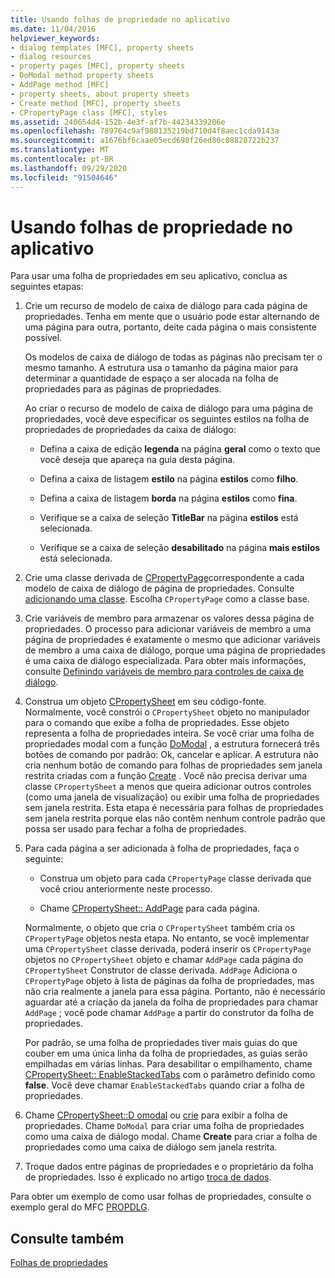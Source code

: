 ```yaml
---
title: Usando folhas de propriedade no aplicativo
ms.date: 11/04/2016
helpviewer_keywords:
- dialog templates [MFC], property sheets
- dialog resources
- property pages [MFC], property sheets
- DoModal method property sheets
- AddPage method [MFC]
- property sheets, about property sheets
- Create method [MFC], property sheets
- CPropertyPage class [MFC], styles
ms.assetid: 240654d4-152b-4e3f-af7b-44234339206e
ms.openlocfilehash: 789764c9af988135219bd710d4f8aec1cda9143a
ms.sourcegitcommit: a1676bf6caae05ecd698f26ed80c08828722b237
ms.translationtype: MT
ms.contentlocale: pt-BR
ms.lasthandoff: 09/29/2020
ms.locfileid: "91504646"
---
```

# <a name="using-property-sheets-in-your-application"></a>Usando folhas de propriedade no aplicativo

Para usar uma folha de propriedades em seu aplicativo, conclua as seguintes etapas:

1. Crie um recurso de modelo de caixa de diálogo para cada página de propriedades. Tenha em mente que o usuário pode estar alternando de uma página para outra, portanto, deite cada página o mais consistente possível.

   Os modelos de caixa de diálogo de todas as páginas não precisam ter o mesmo tamanho. A estrutura usa o tamanho da página maior para determinar a quantidade de espaço a ser alocada na folha de propriedades para as páginas de propriedades.

   Ao criar o recurso de modelo de caixa de diálogo para uma página de propriedades, você deve especificar os seguintes estilos na folha de propriedades de propriedades da caixa de diálogo:

   - Defina a caixa de edição **legenda** na página **geral** como o texto que você deseja que apareça na guia desta página.

   - Defina a caixa de listagem **estilo** na página **estilos** como **filho**.

   - Defina a caixa de listagem **borda** na página **estilos** como **fina**.

   - Verifique se a caixa de seleção **TitleBar** na página **estilos** está selecionada.

   - Verifique se a caixa de seleção **desabilitado** na página **mais estilos** está selecionada.

1. Crie uma classe derivada de [CPropertyPage](../mfc/reference/cpropertypage-class.md)correspondente a cada modelo de caixa de diálogo de página de propriedades. Consulte [adicionando uma classe](../ide/adding-a-class-visual-cpp.md). Escolha `CPropertyPage` como a classe base.

1. Crie variáveis de membro para armazenar os valores dessa página de propriedades. O processo para adicionar variáveis de membro a uma página de propriedades é exatamente o mesmo que adicionar variáveis de membro a uma caixa de diálogo, porque uma página de propriedades é uma caixa de diálogo especializada. Para obter mais informações, consulte [Definindo variáveis de membro para controles de caixa de diálogo](../windows/adding-editing-or-deleting-controls.md).

1. Construa um objeto [CPropertySheet](../mfc/reference/cpropertysheet-class.md) em seu código-fonte. Normalmente, você constrói o `CPropertySheet` objeto no manipulador para o comando que exibe a folha de propriedades. Esse objeto representa a folha de propriedades inteira. Se você criar uma folha de propriedades modal com a função [DoModal](../mfc/reference/cpropertysheet-class.md#domodal) , a estrutura fornecerá três botões de comando por padrão: Ok, cancelar e aplicar. A estrutura não cria nenhum botão de comando para folhas de propriedades sem janela restrita criadas com a função [Create](../mfc/reference/cpropertysheet-class.md#create) . Você não precisa derivar uma classe `CPropertySheet` a menos que queira adicionar outros controles (como uma janela de visualização) ou exibir uma folha de propriedades sem janela restrita. Esta etapa é necessária para folhas de propriedades sem janela restrita porque elas não contêm nenhum controle padrão que possa ser usado para fechar a folha de propriedades.

1. Para cada página a ser adicionada à folha de propriedades, faça o seguinte:

   - Construa um objeto para cada `CPropertyPage` classe derivada que você criou anteriormente neste processo.

   - Chame [CPropertySheet:: AddPage](../mfc/reference/cpropertysheet-class.md#addpage) para cada página.

   Normalmente, o objeto que cria o `CPropertySheet` também cria os `CPropertyPage` objetos nesta etapa. No entanto, se você implementar uma `CPropertySheet` classe derivada, poderá inserir os `CPropertyPage` objetos no `CPropertySheet` objeto e chamar `AddPage` cada página do `CPropertySheet` Construtor de classe derivada. `AddPage` Adiciona o `CPropertyPage` objeto à lista de páginas da folha de propriedades, mas não cria realmente a janela para essa página. Portanto, não é necessário aguardar até a criação da janela da folha de propriedades para chamar `AddPage` ; você pode chamar `AddPage` a partir do construtor da folha de propriedades.

   Por padrão, se uma folha de propriedades tiver mais guias do que couber em uma única linha da folha de propriedades, as guias serão empilhadas em várias linhas. Para desabilitar o empilhamento, chame [CPropertySheet:: EnableStackedTabs](../mfc/reference/cpropertysheet-class.md#enablestackedtabs) com o parâmetro definido como **false**. Você deve chamar `EnableStackedTabs` quando criar a folha de propriedades.

1. Chame [CPropertySheet::D omodal](../mfc/reference/cpropertysheet-class.md#domodal) ou [crie](../mfc/reference/cpropertysheet-class.md#create) para exibir a folha de propriedades. Chame `DoModal` para criar uma folha de propriedades como uma caixa de diálogo modal. Chame **Create** para criar a folha de propriedades como uma caixa de diálogo sem janela restrita.

1. Troque dados entre páginas de propriedades e o proprietário da folha de propriedades. Isso é explicado no artigo [troca de dados](../mfc/exchanging-data.md).

Para obter um exemplo de como usar folhas de propriedades, consulte o exemplo geral do MFC [PROPDLG](../overview/visual-cpp-samples.md).

## <a name="see-also"></a>Consulte também

[Folhas de propriedades](../mfc/property-sheets-mfc.md)
